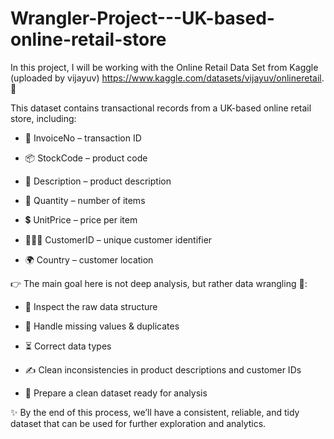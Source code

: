# Wrangler-Project---UK-based-online-retail-store
In this project, I will be working with the Online Retail Data Set from Kaggle (uploaded by vijayuv) https://www.kaggle.com/datasets/vijayuv/onlineretail. 🛒

This dataset contains transactional records from a UK-based online retail store, including:

- 🧾 InvoiceNo – transaction ID

- 📦 StockCode – product code

- 📝 Description – product description

- 🔢 Quantity – number of items

- 💲 UnitPrice – price per item

- 🧑‍🤝‍🧑 CustomerID – unique customer identifier

- 🌍 Country – customer location

👉 The main goal here is not deep analysis, but rather data wrangling 🔧:

- 🧐 Inspect the raw data structure

- 🧹 Handle missing values & duplicates

- ⏳ Correct data types

- ✍️ Clean inconsistencies in product descriptions and customer IDs

- 📂 Prepare a clean dataset ready for analysis

✨ By the end of this process, we’ll have a consistent, reliable, and tidy dataset that can be used for further exploration and analytics.
